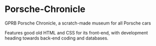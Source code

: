 # Porsche-Chronicle
GPRB Porsche Chronicle, a scratch-made museum for all Porsche cars

Features good old HTML and CSS for its front-end, with development heading towards back-end coding and databases.
